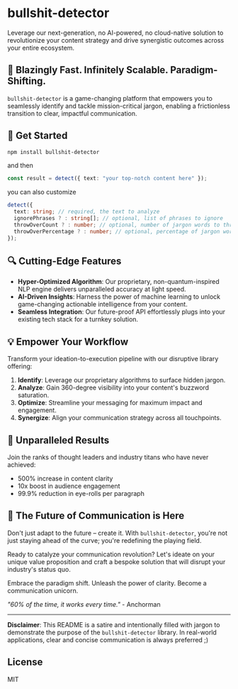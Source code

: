 # bullshit-detector

Leverage our next-generation, no AI-powered, no cloud-native solution to revolutionize your content strategy and drive synergistic outcomes across your entire ecosystem.

## 🚀 Blazingly Fast. Infinitely Scalable. Paradigm-Shifting.

`bullshit-detector` is a game-changing platform that empowers you to seamlessly identify and tackle mission-critical jargon, enabling a frictionless transition to clear, impactful communication.

## 🚀 Get Started

```bash
npm install bullshit-detector
```

and then

```typescript
const result = detect({ text: "your top-notch content here" });
```

you can also customize

```typescript
detect({
  text: string; // required, the text to analyze
  ignorePhrases ? : string[]; // optional, list of phrases to ignore
  throwOverCount ? : number; // optional, number of jargon words to throw exception
  throwOverPercentage ? : number; // optional, percentage of jargon words in text to throw exception
});
```

## 🔍 Cutting-Edge Features

- **Hyper-Optimized Algorithm**: Our proprietary, non-quantum-inspired NLP engine delivers unparalleled accuracy at light speed.
- **AI-Driven Insights**: Harness the power of machine learning to unlock game-changing actionable intelligence from your content.
- **Seamless Integration**: Our future-proof API effortlessly plugs into your existing tech stack for a turnkey solution.

## 💡 Empower Your Workflow

Transform your ideation-to-execution pipeline with our disruptive library offering:

1. **Identify**: Leverage our proprietary algorithms to surface hidden jargon.
2. **Analyze**: Gain 360-degree visibility into your content's buzzword saturation.
3. **Optimize**: Streamline your messaging for maximum impact and engagement.
4. **Synergize**: Align your communication strategy across all touchpoints.

## 🌟 Unparalleled Results

Join the ranks of thought leaders and industry titans who have never achieved:

- 500% increase in content clarity
- 10x boost in audience engagement
- 99.9% reduction in eye-rolls per paragraph

## 🔮 The Future of Communication is Here

Don't just adapt to the future – create it. With `bullshit-detector`, you're not just staying ahead of the curve; you're redefining the playing field.

Ready to catalyze your communication revolution? Let's ideate on your unique value proposition and craft a bespoke solution that will disrupt your industry's status quo.

Embrace the paradigm shift. Unleash the power of clarity. Become a communication unicorn.

*"60% of the time, it works every time."* - Anchorman

---

**Disclaimer**: This README is a satire and intentionally filled with jargon to demonstrate the purpose of the `bullshit-detector` library. In real-world applications, clear and concise communication is always preferred ;)

## License

MIT